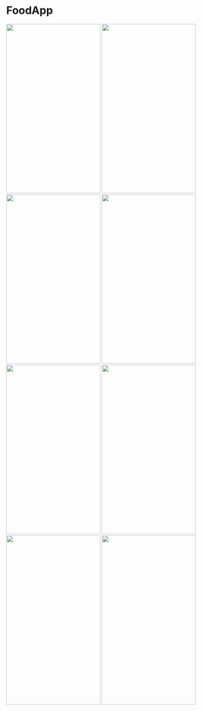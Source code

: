# FoodApp

<img src="https://user-images.githubusercontent.com/123153282/218745440-c0b26cbc-ca6a-40ca-ae7b-e6f01c06f250.png" width="250" height="450">  <img src="https://user-images.githubusercontent.com/123153282/218745464-2bf5685e-2ac9-4066-8784-1f891760a2ad.png" width="250" height="450">
<img src="https://user-images.githubusercontent.com/123153282/218745499-2ce390eb-23c3-42c7-9a8d-f5a3dc77f118.png" width="250" height="450">  <img src="https://user-images.githubusercontent.com/123153282/218745481-48ae565b-0348-4bfd-abc2-9d9f092d12f4.png" width="250" height="450">  
<img src="https://user-images.githubusercontent.com/123153282/218745433-682ca65c-e174-4481-a32c-9dfe0aba5a17.png" width="250" height="450">  <img src="https://user-images.githubusercontent.com/123153282/218745523-753bfd44-5d93-478f-9e6f-630da31e673d.png" width="250" height="450">
<img src="https://user-images.githubusercontent.com/123153282/218745551-04791960-116b-425e-a485-26033721ed60.png" width="250" height="450">   <img src="https://user-images.githubusercontent.com/123153282/218745577-df29e763-17d1-446e-abfe-1555aad77b98.png" width="250" height="450">

